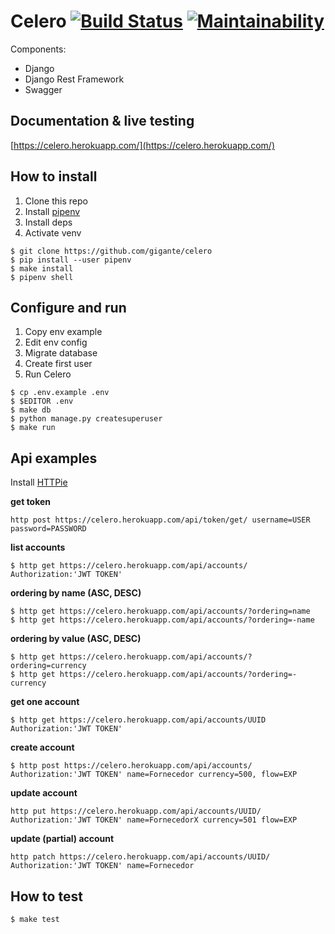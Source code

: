 # Celero [![Build Status](https://travis-ci.com/gigante/celero.svg?token=TjraJrya6tP6gQkwQ3xk&branch=master)](https://travis-ci.com/gigante/celero) [![Maintainability](https://api.codeclimate.com/v1/badges/4934f9263ab5e221c4b3/maintainability)](https://codeclimate.com/repos/5c7fd947c1be5c29740034fd/maintainability)

Components:
- Django
- Django Rest Framework
- Swagger

## Documentation & live testing

[https://celero.herokuapp.com/](https://celero.herokuapp.com/)

## How to install

1. Clone this repo
2. Install [pipenv](https://github.com/pypa/pipenv)
3. Install deps
4. Activate venv

```
$ git clone https://github.com/gigante/celero
$ pip install --user pipenv
$ make install
$ pipenv shell
```

## Configure and run

1. Copy env example
2. Edit env config
3. Migrate database
4. Create first user
4. Run Celero

```
$ cp .env.example .env
$ $EDITOR .env
$ make db
$ python manage.py createsuperuser
$ make run
```

## Api examples

Install [HTTPie](https://httpie.org)

**get token**

```
http post https://celero.herokuapp.com/api/token/get/ username=USER password=PASSWORD
```

**list accounts**

```
$ http get https://celero.herokuapp.com/api/accounts/ Authorization:'JWT TOKEN'
```

**ordering by name (ASC, DESC)**

```
$ http get https://celero.herokuapp.com/api/accounts/?ordering=name
$ http get https://celero.herokuapp.com/api/accounts/?ordering=-name
```

**ordering by value (ASC, DESC)**

```
$ http get https://celero.herokuapp.com/api/accounts/?ordering=currency
$ http get https://celero.herokuapp.com/api/accounts/?ordering=-currency
```

**get one account**

```
$ http get https://celero.herokuapp.com/api/accounts/UUID Authorization:'JWT TOKEN'
```

**create account**

```
$ http post https://celero.herokuapp.com/api/accounts/ Authorization:'JWT TOKEN' name=Fornecedor currency=500, flow=EXP
```

**update account**

```
http put https://celero.herokuapp.com/api/accounts/UUID/ Authorization:'JWT TOKEN' name=FornecedorX currency=501 flow=EXP
```

**update (partial) account**

```
http patch https://celero.herokuapp.com/api/accounts/UUID/ Authorization:'JWT TOKEN' name=Fornecedor
```

## How to test

```
$ make test
```